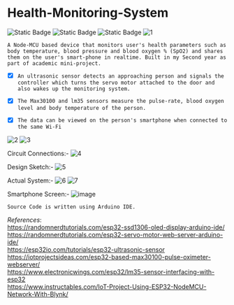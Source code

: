 # Health-Monitoring-System
<img alt="Static Badge" src="https://img.shields.io/badge/IoT-blue"> <img alt="Static Badge" src="https://img.shields.io/badge/Node--MCU-blue"> <img alt="Static Badge" src="https://img.shields.io/badge/Mini_Project-blue">
![1](https://github.com/dsouzadilton/Health-Monitoring-System-IoT/assets/84121216/1e83c8c5-5b3b-42f7-aa01-737c2cfb50a8)

`A Node-MCU based device that monitors user's health parameters such as body temperature, blood pressure and blood oxygen % (SpO2) and shares them on the user's smart-phone in realtime.
Built in my Second year as part of academic mini-project.`

- [x] `An ultrasonic sensor detects an approaching person and signals the controller which turns the servo motor attached to the door and also wakes up the monitoring system.`
- [x] `The Max30100 and lm35 sensors measure the pulse-rate, blood oxygen level and body temperature of the person.`
- [x] `The data can be viewed on the person's smartphone when connected to the same Wi-Fi`


![2](https://github.com/dsouzadilton/Health-Monitoring-System-IoT/assets/84121216/bba7dc28-969f-4475-80b2-05b91fef8a22)
![3](https://github.com/dsouzadilton/Health-Monitoring-System-IoT/assets/84121216/8723860f-e9f0-4cfb-abcf-2a3325a08e68)

Circuit Connections:-
![4](https://github.com/dsouzadilton/Health-Monitoring-System-IoT/assets/84121216/0596ed20-494d-4c53-8e1c-77d466c66d95)

Design Sketch:-
![5](https://github.com/dsouzadilton/Health-Monitoring-System-IoT/assets/84121216/7c5279fc-6fea-460f-a3a3-b218b4264de2)

Actual System:-
![6](https://github.com/dsouzadilton/Health-Monitoring-System-IoT/assets/84121216/1dfb42c7-0a81-4026-95df-c801011a85bf)
![7](https://github.com/dsouzadilton/Health-Monitoring-System-IoT/assets/84121216/b088641c-ffe8-48d3-809e-111624b5b7c8)

Smartphone Screen:-
![image](https://github.com/dsouzadilton/Health-Monitoring-System-IoT/assets/84121216/d1aaa3ce-88d3-426d-82d4-9dcb567b4260)


`Source Code is written using Arduino IDE.`

*References*:
<br>https://randomnerdtutorials.com/esp32-ssd1306-oled-display-arduino-ide/
<br>https://randomnerdtutorials.com/esp32-servo-motor-web-server-arduino-ide/
<br>https://esp32io.com/tutorials/esp32-ultrasonic-sensor
<br>https://iotprojectsideas.com/esp32-based-max30100-pulse-oximeter-webserver/
<br>https://www.electronicwings.com/esp32/lm35-sensor-interfacing-with-esp32
<br>https://www.instructables.com/IoT-Project-Using-ESP32-NodeMCU-Network-With-Blynk/
